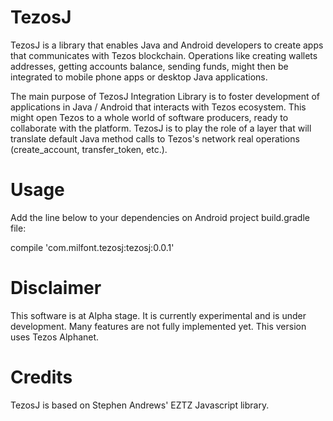 # TezosJ
TezosJ is a library that enables Java and Android developers to create apps that communicates with Tezos blockchain.
Operations like creating wallets addresses, getting accounts balance, sending funds, might then be integrated to mobile phone apps
or desktop Java applications.

The main purpose of TezosJ Integration Library is to foster development of applications in Java / Android that interacts
with Tezos ecosystem. This might open Tezos to a whole world of software producers, ready to collaborate with the platform.
TezosJ is to play the role of a layer that will translate default Java method calls to Tezos's network real operations
(create_account, transfer_token, etc.).

# Usage

Add the line below to your dependencies on Android project build.gradle file:

   compile 'com.milfont.tezosj:tezosj:0.0.1'

# Disclaimer

This software is at Alpha stage. It is currently experimental and is under development.
Many features are not fully implemented yet. This version uses Tezos Alphanet.

# Credits

TezosJ is based on Stephen Andrews' EZTZ Javascript library.


